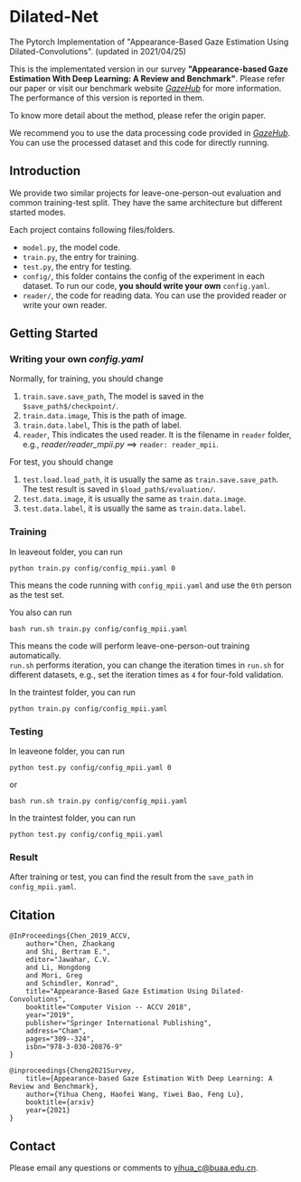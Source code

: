 # Dilated-Net
The Pytorch Implementation of "Appearance-Based Gaze Estimation Using Dilated-Convolutions". (updated in 2021/04/25)

This is the implementated version in our survey **"Appearance-based Gaze Estimation With Deep Learning: A Review and Benchmark"**.
Please refer our paper or visit our benchmark website <a href="http://phi-ai.org/project/Gazehub/" target="_blank">*GazeHub*</a> for more information.
The performance of this version is reported in them.

To know more detail about the method, please refer the origin paper.

We recommend you to use the data processing code provided in <a href="http://phi-ai.org/project/Gazehub/" target="_blank">*GazeHub*</a>.
You can use the processed dataset and this code for directly running.

## Introduction
We provide two similar projects for leave-one-person-out evaluation and common training-test split.
They have the same architecture but different started modes.

Each project contains following files/folders.
- `model.py`, the model code.
- `train.py`, the entry for training.
- `test.py`, the entry for testing.
- `config/`, this folder contains the config of the experiment in each dataset. To run our code, **you should write your own** `config.yaml`. 
- `reader/`, the code for reading data. You can use the provided reader or write your own reader.

## Getting Started
### Writing your own *config.yaml*

Normally, for training, you should change 
1. `train.save.save_path`, The model is saved in the `$save_path$/checkpoint/`.
2. `train.data.image`, This is the path of image.
3. `train.data.label`, This is the path of label.
4. `reader`, This indicates the used reader. It is the filename in `reader` folder, e.g., *reader/reader_mpii.py* ==> `reader: reader_mpii`.

For test, you should change 
1. `test.load.load_path`, it is usually the same as `train.save.save_path`. The test result is saved in `$load_path$/evaluation/`.
2. `test.data.image`, it is usually the same as `train.data.image`.
3. `test.data.label`, it is usually the same as `train.data.label`.
 
### Training

In leaveout folder, you can run
```
python train.py config/config_mpii.yaml 0
```
This means the code running with `config_mpii.yaml` and use the `0th` person as the test set.

You also can run
```
bash run.sh train.py config/config_mpii.yaml
```
This means the code will perform leave-one-person-out training automatically.   
`run.sh` performs iteration, you can change the iteration times in `run.sh` for different datasets, e.g., set the iteration times as `4` for four-fold validation.

In the traintest folder, you can run
```
python train.py config/config_mpii.yaml
```

### Testing
In leaveone folder, you can run
```
python test.py config/config_mpii.yaml 0
```
or
```
bash run.sh train.py config/config_mpii.yaml
```

In the traintest folder, you can run
```
python test.py config/config_mpii.yaml
```

### Result
After training or test, you can find the result from the `save_path` in `config_mpii.yaml`. 


## Citation
```
@InProceedings{Chen_2019_ACCV,
	author="Chen, Zhaokang
	and Shi, Bertram E.",
	editor="Jawahar, C.V.
	and Li, Hongdong
	and Mori, Greg
	and Schindler, Konrad",
	title="Appearance-Based Gaze Estimation Using Dilated-Convolutions",
	booktitle="Computer Vision -- ACCV 2018",
	year="2019",
	publisher="Springer International Publishing",
	address="Cham",
	pages="309--324",
	isbn="978-3-030-20876-9"
}

@inproceedings{Cheng2021Survey,
	title={Appearance-based Gaze Estimation With Deep Learning: A Review and Benchmark},
	author={Yihua Cheng, Haofei Wang, Yiwei Bao, Feng Lu},
	booktitle={arxiv}
	year={2021}
}
```
## Contact 
Please email any questions or comments to yihua_c@buaa.edu.cn.
